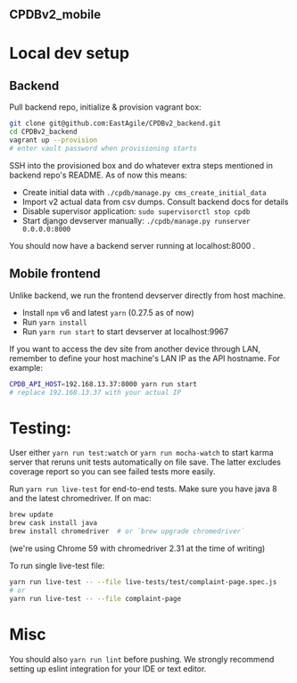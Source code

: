 CPDBv2_mobile
--

# Local dev setup

## Backend

Pull backend repo, initialize & provision vagrant box:

```bash
git clone git@github.com:EastAgile/CPDBv2_backend.git
cd CPDBv2_backend
vagrant up --provision
# enter vault password when provisioning starts
```

SSH into the provisioned box and do whatever extra steps mentioned in backend
repo's README. As of now this means:

- Create initial data with `./cpdb/manage.py cms_create_initial_data`
- Import v2 actual data from csv dumps. Consult backend docs for details
- Disable supervisor application: `sudo supervisorctl stop cpdb`
- Start django devserver manually: `./cpdb/manage.py runserver 0.0.0.0:8000`

You should now have a backend server running at localhost:8000 .

## Mobile frontend

Unlike backend, we run the frontend devserver directly from host machine.

- Install `npm` v6 and latest `yarn` (0.27.5 as of now)
- Run `yarn install`
- Run `yarn run start` to start devserver at localhost:9967

If you want to access the dev site from another device through LAN, remember
to define your host machine's LAN IP as the API hostname. For example:

```bash
CPDB_API_HOST=192.168.13.37:8000 yarn run start
# replace 192.168.13.37 with your actual IP
```

# Testing:

User either `yarn run test:watch` or `yarn run mocha-watch` to start karma
server that reruns unit tests automatically on file save. The latter excludes
coverage report so you can see failed tests more easily.

Run `yarn run live-test` for end-to-end tests. Make sure you have java 8 and the
latest chromedriver. If on mac:

```bash
brew update
brew cask install java
brew install chromedriver  # or `brew upgrade chromedriver`
```

(we're using Chrome 59 with chromedriver 2.31 at the time of writing)

To run single live-test file:

```bash
yarn run live-test -- --file live-tests/test/complaint-page.spec.js  
# or
yarn run live-test -- --file complaint-page
```

# Misc

You should also `yarn run lint` before pushing. We strongly recommend setting up
eslint integration for your IDE or text editor.





